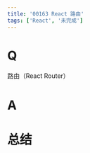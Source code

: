 ```yaml
---
title: '00163 React 路由'
tags: ['React', '未完成']
---
```


# Q

路由（React Router）

# A



# 总结



<script>
  function func() {

  }
  
</script>